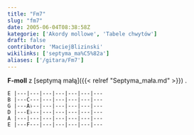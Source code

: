 ```yaml
---
title: "Fm7"
slug: "fm7"
date: 2005-06-04T08:38:58Z
kategorie: ['Akordy mollowe', 'Tabele chwytów']
draft: false
contributor: 'MaciejBlizinski'
wikilinks: ['septyma_ma%C5%82a']
aliases: ['/gitara/Fm7']
---
```

**F-moll** z [septymą małą]({{< relref "Septyma_mała.md" >}}) .


```
E |---|---|---|---|---|---|---
B |---C---|---|---|---|---|---
G |---A♭--|---|---|---|---|---
D |---E♭--|---|---|---|---|---
A |---|---|---|---|---|---|---
E |---F---|---|---|---|---|---
```



